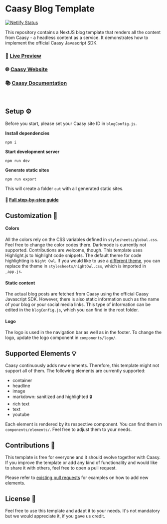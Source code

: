 # Caasy Blog Template

[![Netlify Status](https://api.netlify.com/api/v1/badges/ebba6331-e6a1-4308-b45b-2d5db06372cc/deploy-status)](https://app.netlify.com/sites/romantic-tereshkova-637ee6/deploys)

This repository contains a NextJS blog template that renders all the content from Caasy - a headless content as a service. It demonstrates how to implement the official Caasy Javascript SDK.

### 🚀 [Live Preview](https://demo-blog.caasy.io)

### 🌐 [Caasy Website](https://caasy.io)

### 📚 [Caasy Documentation](https://docs.caasy.io)

<br>

## Setup ⚙️

Before you start, please set your Caasy site ID in `blogConfig.js`.

**Install dependencies**

```
npm i
```

**Start development server**

```
npm run dev
```

**Generate static sites**

```
npm run export
```

This will create a folder `out` with all generated static sites.

#### 📘 [Full step-by-step guide](https://docs.caasy.io)

## Customization 🎨

#### Colors

All the colors rely on the CSS variables defined in `stylesheets/global.css`. Feel free to change the color codes there. Darkmode is currently not supported. Contributions are welcome, though. This template uses Highlight.js to highlight code snippets. The default theme for code highlighting is `Night Owl`. If you would like to use a [different theme](https://github.com/highlightjs/highlight.js/tree/master/src/styles), you can replace the theme in `stylesheets/nightOwl.css`, which is imported in `_app.js`.

#### Static content

The actual blog posts are fetched from Caasy using the official Caasy Javascript SDK. However, there is also static information such as the name of your blog or your social media links. This type of information can be edited in the `blogConfig.js`, which you can find in the root folder.

#### Logo

The logo is used in the navigation bar as well as in the footer. To change the logo, update the logo component in `components/logo/`.

## Supported Elements 💡

Caasy continuously adds new elements. Therefore, this template might not support all of them. The following elements are currently supported:

- container
- headline
- image
- markdown: sanitized and highlighted 🔒
- rich text
- text
- youtube

Each element is rendered by its respective component. You can find them in `components/elements/`. Feel free to adjust them to your needs.

## Contributions 🤟

This template is free for everyone and it should evolve together with Caasy. If you improve the template or add any kind of functionality and would like to share it with others, feel free to open a pull request.

Please refer to [existing pull requests](https://github.com/jz222/caasy-nextjs-blog-template/pull/2/files) for examples on how to add new elements.

## License 🤝

Feel free to use this template and adapt it to your needs. It's not mandatory but we would appreciate it, if you gave us credit.
